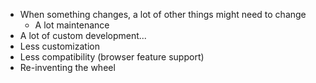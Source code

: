 * When something changes, a lot of other things might need to change
  * A lot maintenance
* A lot of custom development...
* Less customization
* Less compatibility (browser feature support)
* Re-inventing the wheel